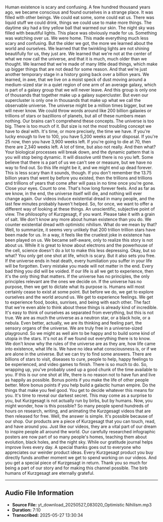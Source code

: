 Human existence is scary and confusing. A few hundred thousand years ago, we became conscious and found ourselves in a strange place. It was filled with other beings. We could eat some, some could eat us. There was liquid stuff we could drink, things we could use to make more things. The daytime sky had a tiny yellow ball that warmed our skin. The night sky was filled with beautiful lights. This place was obviously made for us. Something was watching over us. We were home. This made everything much less scary and confusing. But the older we got, the more we learned about the world and ourselves. We learned that the twinkling lights are not shining beautifully for us, they just are. We learned that we're not at the center of what we now call the universe, and that it is much, much older than we thought. We learned that we're made of many little dead things, which make up bigger things that are not dead for some reason. And that we're just another temporary stage in a history going back over a billion years. We learned, in awe, that we live on a moist speck of dust moving around a medium-sized star in a quiet region of one arm of an average galaxy, which is part of a galaxy group that we will never leave. And this group is only one of thousands that together make up a galaxy supercluster. But even our supercluster is only one in thousands that make up what we call the observable universe. The universe might be a million times bigger, but we will never know. We could throw words around like 200 billion galaxies or trillions of stars or bazillions of planets, but all of these numbers mean nothing. Our brains can't comprehend these concepts. The universe is too big. There is too much of it. But size is not the most troubling concept we have to deal with. It's time, or more precisely, the time we have. If you're lucky enough to live to 100, you have 5,200 weeks at your disposal. If you're 25 now, then you have 3,900 weeks left. If you're going to die at 70, then there are 2,340 weeks left. A lot of time, but also not really. And then what? Your biological processes will break down, and the dynamic pattern that is you will stop being dynamic. It will dissolve until there is no you left. Some believe that there is a part of us we can't see or measure, but we have no way to find out. So this life might be it, and we might end up dead forever. This is less scary than it sounds, though. If you don't remember the 13.75 billion years that went by before you existed, then the trillions and trillions and trillions of years that come after will pass in no time once you're gone. Close your eyes. Count to one. That's how long forever feels. And as far as we know, in the end, the universe itself will die, and nothing will ever change again. Our videos induce existential dread in many people, and the last few minutes probably haven't helped. So, for once, we want to offer a different way of looking at these things. An unscientific, subjective point of view. The philosophy of Kurzgesagt, if you want. Please take it with a grain of salt. We don't know any more about human existence than you do. We counter existential dread with optimistic nihilism. What do we mean by that? Well, to summarize, it seems very unlikely that 200 trillion trillion stars have been made for us. In a way, it feels like the cruelest joke in existence has been played on us. We became self-aware, only to realize this story is not about us. While it is great to know about electrons and the powerhouse of the cell, science doesn't do a lot to make this less depressing. Okay, but so what? You only get one shot at life, which is scary. But it also sets you free. If the universe ends in heat death, every humiliation you suffer in your life will be forgotten. Every mistake you made will not matter in the end. Every bad thing you did will be voided. If our life is all we get to experience, then it's the only thing that matters. If the universe has no principles, the only principles relevant are the ones we decide on. If the universe has no purpose, then we get to dictate what its purpose is. Humans will most certainly cease to exist at some point. But before we do, we get to explore ourselves and the world around us. We get to experience feelings. We get to experience food, books, sunrises, and being with each other. The fact that we're even able to think about these things is already kind of incredible. It's easy to think of ourselves as separated from everything, but this is not true. We are as much the universe as a neutron star, or a black hole, or a nebula. Even better, actually, we are its thinking and feeling part, the sensory organs of the universe. We are truly free in a universe-sized playground. So we might as well aim to be happy and to build some kind of utopia in the stars. It's not as if we found out everything there is to know. We don't know why the rules of the universe are as they are, how life came into existence, what life is. We have no idea what consciousness is, or if we are alone in the universe. But we can try to find some answers. There are billions of stars to visit, diseases to cure, people to help, happy feelings to be experienced, and video games to finish. There is so much to do. So, wrapping up, you've probably used up a good chunk of the time available to you. If this is our one shot at life, there is no reason not to have fun and live as happily as possible. Bonus points if you make the life of other people better. More bonus points if you help build a galactic human empire. Do the things that make you feel good. You get to decide whatever this means for you. It's time to reveal our darkest secret. This may come as a surprise to you, but Kurzgesagt is not actually run by birbs, but by humans. Now, you might wonder, how is this possible? So many people spend hundreds of hours on research, writing, and animating the Kurzgesagt videos that are then released for free. Well, the answer is simple. It's possible because of our shop. Our products are a piece of Kurzgesagt that you can touch, read, and have around you. Just like our videos, they are a vital part of our dream to inspire people all around the world. Our carefully researched infographic posters are now part of so many people's homes, teaching them about evolution, black holes, and the night sky. While our gratitude journal helps improve lives every day. A special thanks goes out to everyone who appreciates our weirder product ideas. Every Kurzgesagt product you buy directly funds another moment we get to spend working on our videos. And you get a special piece of Kurzgesagt in return. Thank you so much for being a part of our story and for making this channel possible. The birb humans of Kurzgesagt are eternally grateful.

---

## Audio File Information

- **Source File:** yt_download_20250527_083020_Optimistic Nihilism.mp3
- **Duration:** 7:10
- **Transcribed:** 2025-05-27 13:30:34
